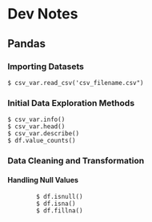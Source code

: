 # Dev  Notes

## Pandas
### Importing Datasets
    $ csv_var.read_csv('csv_filename.csv")
### Initial Data Exploration Methods
    $ csv_var.info()
    $ csv_var.head()
    $ csv_var.describe()
    $ df.value_counts()
### Data Cleaning and Transformation
####     Handling Null Values
            $ df.isnull()
            $ df.isna()
            $ df.fillna()

